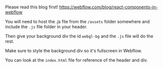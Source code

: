 Please read this blog first!
https://webflow.com/blog/react-components-in-webflow

You will need to host the .js file from the `/assets` folder somewhere and include the `.js` file folder in your header.

Then give your background div the id `webgl-bg` and the `.js` file will do the rest.

Make sure to style the background div so it's fullscreen in Webflow.

You can look at the `index.html` file for reference of the header and div.